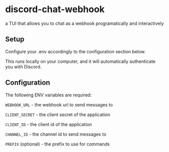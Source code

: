 # discord-chat-webhook

a TUI that allows you to chat as a webhook programatically and interactively

## Setup

Configure your .env accordingly to the configuration section below.

This runs locally on your computer, and it will automatically authenticate you with Discord.

## Configuration

The following ENV variables are required:

`WEBHOOK_URL` - the webhook url to send messages to

`CLIENT_SECRET` - the client secret of the application

`CLIENT_ID` - the client id of the application

`CHANNEL_ID` - the channel id to send messages to

`PREFIX` (optional) - the prefix to use for commands

<!-- TODO gif demonstration of how to retrieve theis -->

